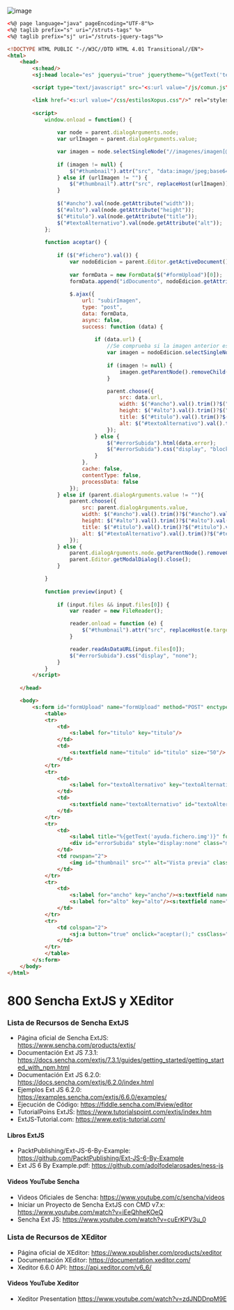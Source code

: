 ![image](https://user-images.githubusercontent.com/23094588/119517890-4c5fbd00-bd78-11eb-92e6-17cfb7c61b69.png)

```html
<%@ page language="java" pageEncoding="UTF-8"%>
<%@ taglib prefix="s" uri="/struts-tags" %>
<%@ taglib prefix="sj" uri="/struts-jquery-tags"%>

<!DOCTYPE HTML PUBLIC "-//W3C//DTD HTML 4.01 Transitional//EN">
<html>
	<head>
		<s:head/>
		<sj:head locale="es" jqueryui="true" jquerytheme="%{getText('tema.jquery')}"/>

		<script type="text/javascript" src="<s:url value="/js/comun.js"/>"></script>

	   	<link href="<s:url value="/css/estilosXopus.css"/>" rel="stylesheet" type="text/css" />
	   	
	   	<script>
		   	window.onload = function() {
		   		
		   		var node = parent.dialogArguments.node;
		   		var urlImagen = parent.dialogArguments.value; 

		   		var imagen = node.selectSingleNode("//imagenes/imagen[@nombre = '"+urlImagen+"']");
		   		
				if (imagen != null) {
					$("#thumbnail").attr("src", "data:image/jpeg;base64,"+imagen.getAttribute("contenido"));
				} else if (urlImagen != "") {
   		            $("#thumbnail").attr("src", replaceHost(urlImagen));
		   		}
		   		
		   		$("#ancho").val(node.getAttribute("width"));
		   		$("#alto").val(node.getAttribute("height"));
		   		$("#titulo").val(node.getAttribute("title"));
		   		$("#textoAlternativo").val(node.getAttribute("alt"));
		   	};
	
	   		function aceptar() {
	   			
	   			if ($("#fichero").val()) {
		   			var nodoEdicion = parent.Editor.getActiveDocument().selectSingleNode("/edicion");
		   			
		   			var formData = new FormData($("#formUpload")[0]);
		   			formData.append("idDocumento", nodoEdicion.getAttribute("idDocumento"));
		
		   		    $.ajax({
		   		        url: "subirImagen",
		   		        type: "post",
		   		        data: formData,
		   		        async: false,
		   		        success: function (data) {
		   		        	
		   		        	if (data.url) {
		   		        		//Se comprueba si la imagen anterior estaba embebida, en cuyo caso se elimina el contenido
   		        				var imagen = nodoEdicion.selectSingleNode("xml-fragment/imagenes/imagen[@nombre = '"+parent.dialogArguments.value+"']");
		   		        		
								if (imagen != null) {
									imagen.getParentNode().removeChild(imagen);
								}

								parent.choose({
							  		src: data.url,
							  		width: $("#ancho").val().trim()?$("#ancho").val().trim():null,
							  		height: $("#alto").val().trim()?$("#alto").val().trim():null,
							  		title: $("#titulo").val().trim()?$("#titulo").val().trim():null,
							  		alt: $("#textoAlternativo").val().trim()?$("#textoAlternativo").val().trim():null
						  		});
		   		        	} else {
		   		        		$("#errorSubida").html(data.error);
		   		        		$("#errorSubida").css("display", "block");
		   		        	}
		   		        },
		   		        cache: false,
		   		        contentType: false,
		   		        processData: false
		   		    });
	   			} else if (parent.dialogArguments.value != ""){
			  		parent.choose({
			  			src: parent.dialogArguments.value,
				  		width: $("#ancho").val().trim()?$("#ancho").val().trim():null,
				  		height: $("#alto").val().trim()?$("#alto").val().trim():null,
				  		title: $("#titulo").val().trim()?$("#titulo").val().trim():null,
				  		alt: $("#textoAlternativo").val().trim()?$("#textoAlternativo").val().trim():null,
			  		});
	   			} else {
	   				parent.dialogArguments.node.getParentNode().removeChild(parent.dialogArguments.node);
	   				parent.Editor.getModalDialog().close();
	   			}

	   		}
	   		
	   		function preview(input) {
	   			
	   			if (input.files && input.files[0]) {
	   		        var reader = new FileReader();

	   		        reader.onload = function (e) {
	   		            $("#thumbnail").attr("src", replaceHost(e.target.result));
	   		        }

	   		        reader.readAsDataURL(input.files[0]);
	        		$("#errorSubida").css("display", "none");
	   		    }
	   		}
	   	</script>
	   	
	</head>

	<body>
		<s:form id="formUpload" name="formUpload" method="POST" enctype="multipart/form-data" theme="simple" action="subirImagen" >
			<table>
			<tr>
				<td>
					<s:label for="titulo" key="titulo"/>
				</td>
				<td>
					<s:textfield name="titulo" id="titulo" size="50"/>
				</td>
			</tr>
			<tr>
				<td>
					<s:label for="textoAlternativo" key="textoAlternativo"/>
				</td>
				<td>
					<s:textfield name="textoAlternativo" id="textoAlternativo" size="50"/>
				</td>
			</tr>
			<tr>
				<td>
					<s:label title="%{getText('ayuda.fichero.img')}" for="fichero" key="fichero"/><s:file id="fichero" name="fichero" accept="image/jpeg,image/gif,image/png" title="%{getText('ayuda.fichero.img')}" size="50" labelposition="top" onchange="preview(this)"/>
					<div id="errorSubida" style="display:none" class="marcoXopus rojo"/>
				</td>
				<td rowspan="2">
					<img id="thumbnail" src="" alt="Vista previa" class="thumbnail" style="min-width: 100px; min-height: 100px;max-width: 200px; max-height: 200px;"/>
				</td>
			</tr>
			<tr>
				<td>
					<s:label for="ancho" key="ancho"/><s:textfield name="ancho" id="ancho" size="4"/>
					<s:label for="alto" key="alto"/><s:textfield name="alto" id="alto" size="4"/>
				</td>
			</tr>
			<tr>
				<td colspan="2">
					<sj:a button="true" onclick="aceptar();" cssClass="botonSmall" cssStyle="margin-top: 20px;float: right;"><s:text name="Aceptar"/></sj:a>
				</td>
			</tr>
			</table>
		</s:form>
	</body>
</html>
```



# 800 Sencha ExtJS y XEditor

### Lista de Recursos de Sencha ExtJS

* Página oficial de Sencha ExtJS: https://www.sencha.com/products/extjs/
* Documentación Ext JS 7.3.1: https://docs.sencha.com/extjs/7.3.1/guides/getting_started/getting_started_with_npm.html
* Documentación Ext JS 6.2.0: https://docs.sencha.com/extjs/6.2.0/index.html
* Ejemplos Ext JS 6.2.0: https://examples.sencha.com/extjs/6.6.0/examples/
* Ejecución de Código: https://fiddle.sencha.com/#view/editor
* TutorialPoins ExtJS: https://www.tutorialspoint.com/extjs/index.htm
* ExtJS-Tutorial.com: https://www.extjs-tutorial.com/ 

#### Libros ExtJS

* PacktPublishing/Ext-JS-6-By-Example: https://github.com/PacktPublishing/Ext-JS-6-By-Example
* Ext JS 6 By Example.pdf: https://github.com/adolfodelarosades/ness-js

#### Videos YouTube Sencha

* Videos Oficiales de Sencha: https://www.youtube.com/c/sencha/videos
* Iniciar un Proyecto de Sencha ExtJS con CMD v7.x: https://www.youtube.com/watch?v=iEeQhheKOeQ
* Sencha Ext JS: https://www.youtube.com/watch?v=cuErKPV3u_0



### Lista de Recursos de XEditor

* Página oficial de XEditor: https://www.xpublisher.com/products/xeditor
* Documentación XEditor: https://documentation.xeditor.com/
* Xeditor 6.6.0 API: https://api.xeditor.com/v6_6/

#### Videos YouTube Xeditor

* Xeditor Presentation https://www.youtube.com/watch?v=zdJNDDnpM9E


